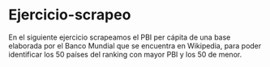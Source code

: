 # Ejercicio-scrapeo
En el siguiente ejercicio scrapeamos el PBI per cápita de una base elaborada por el Banco Mundial que se encuentra en Wikipedia, para poder identificar los 50 países del ranking con mayor PBI y los 50 de menor.
